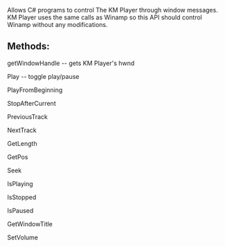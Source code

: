 Allows C# programs to control The KM Player through window messages. KM Player uses the same calls as Winamp so this API should control Winamp without any modifications.

## Methods: ##
getWindowHandle -- gets KM Player's hwnd

Play -- toggle play/pause

PlayFromBeginning

StopAfterCurrent

PreviousTrack

NextTrack

GetLength

GetPos

Seek

IsPlaying

IsStopped

IsPaused

GetWindowTitle

SetVolume